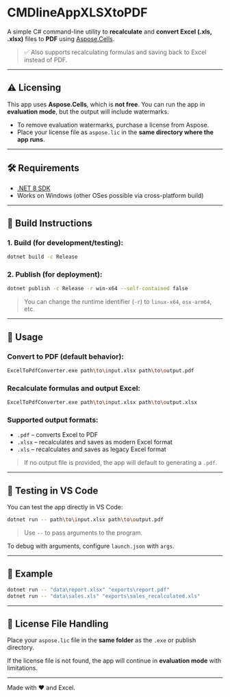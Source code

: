 # CMDlineAppXLSXtoPDF

A simple C# command-line utility to **recalculate** and **convert Excel (.xls, .xlsx)** files to **PDF** using [Aspose.Cells](https://products.aspose.com/cells/).

> ✅ Also supports recalculating formulas and saving back to Excel instead of PDF.

---

## ⚠️ Licensing

This app uses **Aspose.Cells**, which is **not free**. You can run the app in **evaluation mode**, but the output will include watermarks.

- To remove evaluation watermarks, purchase a license from Aspose.
- Place your license file as `aspose.lic` in the **same directory where the app runs**.

---

## 🛠 Requirements

- [.NET 8 SDK](https://dotnet.microsoft.com/en-us/download)
- Works on Windows (other OSes possible via cross-platform build)

---

## 🔧 Build Instructions

### 1. Build (for development/testing):

```bash
dotnet build -c Release
```

### 2. Publish (for deployment):

```bash
dotnet publish -c Release -r win-x64 --self-contained false
```

> You can change the runtime identifier (`-r`) to `linux-x64`, `osx-arm64`, etc.

---

## 🚀 Usage

### Convert to PDF (default behavior):
```bash
ExcelToPdfConverter.exe path\to\input.xlsx path\to\output.pdf
```

### Recalculate formulas and output Excel:
```bash
ExcelToPdfConverter.exe path\to\input.xlsx path\to\output.xlsx
```

### Supported output formats:
- `.pdf` – converts Excel to PDF
- `.xlsx` – recalculates and saves as modern Excel format
- `.xls` – recalculates and saves as legacy Excel format

> If no output file is provided, the app will default to generating a `.pdf`.

---

## 🧪 Testing in VS Code

You can test the app directly in VS Code:

```bash
dotnet run -- path\to\input.xlsx path\to\output.pdf
```

> Use `--` to pass arguments to the program.

To debug with arguments, configure `launch.json` with `args`.

---

## 📂 Example

```bash
dotnet run -- "data\report.xlsx" "exports\report.pdf"
dotnet run -- "data\sales.xls" "exports\sales_recalculated.xls"
```

---

## 📃 License File Handling

Place your `aspose.lic` file in the **same folder** as the `.exe` or publish directory.

If the license file is not found, the app will continue in **evaluation mode** with limitations.

---

Made with ❤️ and Excel.
